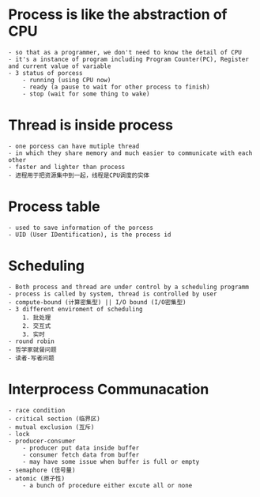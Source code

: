# Process is like the abstraction of CPU
    - so that as a programmer, we don't need to know the detail of CPU
    - it's a instance of program including Program Counter(PC), Register and current value of variable
    - 3 status of porcess
        - running (using CPU now)
        - ready (a pause to wait for other process to finish)
        - stop (wait for some thing to wake)
        
# Thread is inside process
    - one porcess can have mutiple thread
    - in which they share memory and much easier to communicate with each other 
    - faster and lighter than process
    - 进程用于把资源集中到一起，线程是CPU调度的实体
    
# Process table
    - used to save information of the porcess 
    - UID (User IDentification), is the process id

# Scheduling
    - Both process and thread are under control by a scheduling programm
    - process is called by system, thread is controlled by user
    - compute-bound (计算密集型) || I/O bound (I/O密集型)
    - 3 different enviroment of scheduling
        1. 批处理
        2. 交互式
        3. 实时
    - round robin
    - 哲学家就餐问题
    - 读者-写者问题
        
# Interprocess Communacation
    - race condition
    - critical section (临界区)
    - mutual exclusion (互斥)
    - lock
    - producer-consumer
        - producer put data inside buffer
        - consumer fetch data from buffer
        - may have some issue when buffer is full or empty
    - semaphore (信号量)
    - atomic (原子性)
        - a bunch of procedure either excute all or none
